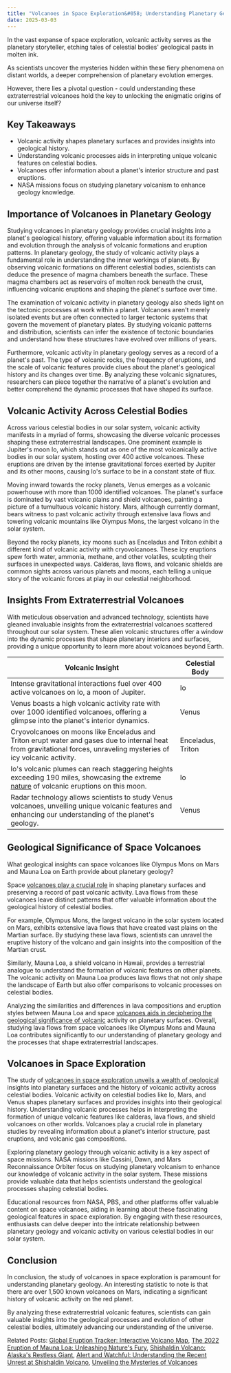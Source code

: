 ```yaml
---
title: "Volcanoes in Space Exploration&#058; Understanding Planetary Geology"
date: 2025-03-03
---
```


In the vast expanse of space exploration, volcanic activity serves as the planetary storyteller, etching tales of celestial bodies' geological pasts in molten ink.

As scientists uncover the mysteries hidden within these fiery phenomena on distant worlds, a deeper comprehension of planetary evolution emerges.

However, there lies a pivotal question - could understanding these extraterrestrial volcanoes hold the key to unlocking the enigmatic origins of our universe itself?

## Key Takeaways

- Volcanic activity shapes planetary surfaces and provides insights into geological history.
- Understanding volcanic processes aids in interpreting unique volcanic features on celestial bodies.
- Volcanoes offer information about a planet's interior structure and past eruptions.
- NASA missions focus on studying planetary volcanism to enhance geology knowledge.

## Importance of Volcanoes in Planetary Geology

Studying volcanoes in planetary geology provides crucial insights into a planet's geological history, offering valuable information about its formation and evolution through the analysis of volcanic formations and eruption patterns. In planetary geology, the study of volcanic activity plays a fundamental role in understanding the inner workings of planets. By observing volcanic formations on different celestial bodies, scientists can deduce the presence of magma chambers beneath the surface. These magma chambers act as reservoirs of molten rock beneath the crust, influencing volcanic eruptions and shaping the planet's surface over time.

The examination of volcanic activity in planetary geology also sheds light on the tectonic processes at work within a planet. Volcanoes aren't merely isolated events but are often connected to larger tectonic systems that govern the movement of planetary plates. By studying volcanic patterns and distribution, scientists can infer the existence of tectonic boundaries and understand how these structures have evolved over millions of years.

Furthermore, volcanic activity in planetary geology serves as a record of a planet's past. The type of volcanic rocks, the frequency of eruptions, and the scale of volcanic features provide clues about the planet's geological history and its changes over time. By analyzing these volcanic signatures, researchers can piece together the narrative of a planet's evolution and better comprehend the dynamic processes that have shaped its surface.

## Volcanic Activity Across Celestial Bodies

Across various celestial bodies in our solar system, volcanic activity manifests in a myriad of forms, showcasing the diverse volcanic processes shaping these extraterrestrial landscapes. One prominent example is Jupiter's moon Io, which stands out as one of the most volcanically active bodies in our solar system, hosting over 400 active volcanoes. These eruptions are driven by the intense gravitational forces exerted by Jupiter and its other moons, causing Io's surface to be in a constant state of flux.

Moving inward towards the rocky planets, Venus emerges as a volcanic powerhouse with more than 1000 identified volcanoes. The planet's surface is dominated by vast volcanic plains and shield volcanoes, painting a picture of a tumultuous volcanic history. Mars, although currently dormant, bears witness to past volcanic activity through extensive lava flows and towering volcanic mountains like Olympus Mons, the largest volcano in the solar system.

Beyond the rocky planets, icy moons such as Enceladus and Triton exhibit a different kind of volcanic activity with cryovolcanoes. These icy eruptions spew forth water, ammonia, methane, and other volatiles, sculpting their surfaces in unexpected ways. Calderas, lava flows, and volcanic shields are common sights across various planets and moons, each telling a unique story of the volcanic forces at play in our celestial neighborhood.

## Insights From Extraterrestrial Volcanoes

With meticulous observation and advanced technology, scientists have gleaned invaluable insights from the extraterrestrial volcanoes scattered throughout our solar system. These alien volcanic structures offer a window into the dynamic processes that shape planetary interiors and surfaces, providing a unique opportunity to learn more about volcanoes beyond Earth.

| Volcanic Insight | Celestial Body |
| --- | --- |
| Intense gravitational interactions fuel over 400 active volcanoes on Io, a moon of Jupiter. | Io |
| Venus boasts a high volcanic activity rate with over 1000 identified volcanoes, offering a glimpse into the planet's interior dynamics. | Venus |
| Cryovolcanoes on moons like Enceladus and Triton erupt water and gases due to internal heat from gravitational forces, unraveling mysteries of icy volcanic activity. | Enceladus, Triton |
| Io's volcanic plumes can reach staggering heights exceeding 190 miles, showcasing the extreme [nature](https://magmamatters.com/the-art-and-science-of-volcano-monitoring/ "The Art and Science of Volcano Monitoring") of volcanic eruptions on this moon. | Io |
| Radar technology allows scientists to study Venus volcanoes, unveiling unique volcanic features and enhancing our understanding of the planet's geology. | Venus |

## Geological Significance of Space Volcanoes

What geological insights can space volcanoes like Olympus Mons on Mars and Mauna Loa on Earth provide about planetary geology?

Space [volcanoes play a crucial role](https://magmamatters.com/the-role-of-volcanoes-in-earths-carbon-cycle-5/ "The Role Of Volcanoes In Earth’s Carbon Cycle") in shaping planetary surfaces and preserving a record of past volcanic activity. Lava flows from these volcanoes leave distinct patterns that offer valuable information about the geological history of celestial bodies.

For example, Olympus Mons, the largest volcano in the solar system located on Mars, exhibits extensive lava flows that have created vast plains on the Martian surface. By studying these lava flows, scientists can unravel the eruptive history of the volcano and gain insights into the composition of the Martian crust.

Similarly, Mauna Loa, a shield volcano in Hawaii, provides a terrestrial analogue to understand the formation of volcanic features on other planets. The volcanic activity on Mauna Loa produces lava flows that not only shape the landscape of Earth but also offer comparisons to volcanic processes on celestial bodies.

Analyzing the similarities and differences in lava compositions and eruption styles between Mauna Loa and space [volcanoes aids in deciphering the geological significance of volcanic](https://magmamatters.com/geothermal-energy-and-its-volcanic-origins/ "Geothermal Energy and Its Volcanic Origins") activity on planetary surfaces. Overall, studying lava flows from space volcanoes like Olympus Mons and Mauna Loa contributes significantly to our understanding of planetary geology and the processes that shape extraterrestrial landscapes.

## Volcanoes in Space Exploration

The study of [volcanoes in space exploration unveils a wealth of geological](https://magmamatters.com/understanding-volcanic-formation-a-comprehensive-guide/ "Understanding Volcanic Formation: A Comprehensive Guide") insights into planetary surfaces and the history of volcanic activity across celestial bodies. Volcanic activity on celestial bodies like Io, Mars, and Venus shapes planetary surfaces and provides insights into their geological history. Understanding volcanic processes helps in interpreting the formation of unique volcanic features like calderas, lava flows, and shield volcanoes on other worlds. Volcanoes play a crucial role in planetary studies by revealing information about a planet's interior structure, past eruptions, and volcanic gas compositions.

Exploring planetary geology through volcanic activity is a key aspect of space missions. NASA missions like Cassini, Dawn, and Mars Reconnaissance Orbiter focus on studying planetary volcanism to enhance our knowledge of volcanic activity in the solar system. These missions provide valuable data that helps scientists understand the geological processes shaping celestial bodies.

Educational resources from NASA, PBS, and other platforms offer valuable content on space volcanoes, aiding in learning about these fascinating geological features in space exploration. By engaging with these resources, enthusiasts can delve deeper into the intricate relationship between planetary geology and volcanic activity on various celestial bodies in our solar system.

## Conclusion

In conclusion, the study of volcanoes in space exploration is paramount for understanding planetary geology. An interesting statistic to note is that there are over 1,500 known volcanoes on Mars, indicating a significant history of volcanic activity on the red planet.

By analyzing these extraterrestrial volcanic features, scientists can gain valuable insights into the geological processes and evolution of other celestial bodies, ultimately advancing our understanding of the universe.

Related Posts: [Global Eruption Tracker: Interactive Volcano Map](https://magmamatters.com/global-eruption-tracker-interactive-volcano-map/), [The 2022 Eruption of Mauna Loa: Unleashing Nature's Fury](https://magmamatters.com/the-2022-eruption-of-mauna-loa-unleashing-natures-fury/), [Shishaldin Volcano: Alaska's Restless Giant](https://magmamatters.com/shishaldin-volcano-alaskas-restless-giant/), [Alert and Watchful: Understanding the Recent Unrest at Shishaldin Volcano](https://magmamatters.com/alert-and-watchful-understanding-the-recent-unrest-at-shishaldin-volcano/), [Unveiling the Mysteries of Volcanoes](https://magmamatters.com/unveiling-the-mysteries-of-volcanoes/)
